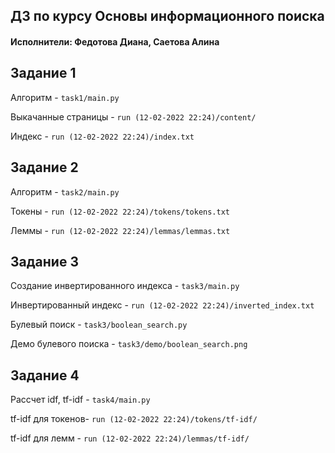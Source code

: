 ## ДЗ по курсу Основы информационного поиска 
#### Исполнители: Федотова Диана, Саетова Алина

## Задание 1
Алгоритм - `task1/main.py`

Выкачанные страницы - `run (12-02-2022 22:24)/content/`

Индекс - `run (12-02-2022 22:24)/index.txt`


## Задание 2
Алгоритм - `task2/main.py`

Токены - `run (12-02-2022 22:24)/tokens/tokens.txt`

Леммы - `run (12-02-2022 22:24)/lemmas/lemmas.txt`


## Задание 3
Создание инвертированного индекса - `task3/main.py`

Инвертированный индекс - `run (12-02-2022 22:24)/inverted_index.txt`

Булевый поиск - `task3/boolean_search.py`

Демо булевого поиска -  `task3/demo/boolean_search.png`

## Задание 4
Рассчет idf, tf-idf - `task4/main.py`

tf-idf для токенов- `run (12-02-2022 22:24)/tokens/tf-idf/`

tf-idf для лемм - `run (12-02-2022 22:24)/lemmas/tf-idf/`
